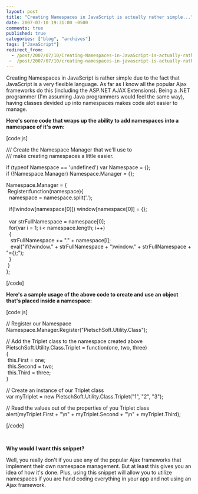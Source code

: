 ```yaml
---
layout: post
title: "Creating Namespaces in JavaScript is actually rather simple..."
date: 2007-07-10 19:31:00 -0500
comments: true
published: true
categories: ["blog", "archives"]
tags: ["JavaScript"]
redirect_from: 
  - /post/2007/07/10/Creating-Namespaces-in-JavaScript-is-actually-rather-simple
 -  /post/2007/07/10/creating-namespaces-in-javascript-is-actually-rather-simple
---
```

<!-- more -->
<p>
Creating Namespaces in JavaScript is rather simple due to the fact that JavaScript is a&nbsp;very flexible language. As far as I know all the popular Ajax frameworks do this (including the&nbsp;ASP.NET AJAX Extensions). Being a .NET programmer (I&#39;m assuming Java programmers would feel the same way), having classes devided up into&nbsp;namespaces makes code alot easier to manage.
</p>
<p>
<strong>Here&#39;s some code that wraps up the ability to add namespaces into&nbsp;a namespace of it&#39;s own:</strong>
</p>
<p>
[code:js] 
</p>
<p>
/// Create the Namespace Manager that we&#39;ll use to<br />
/// make creating namespaces a little easier.
</p>
<p>
if (typeof Namespace == &#39;undefined&#39;) var Namespace = {};<br />
if (!Namespace.Manager) Namespace.Manager = {};
</p>
<p>
Namespace.Manager = {<br />
&nbsp;Register:function(namespace){<br />
&nbsp;&nbsp;namespace = namespace.split(&#39;.&#39;);
</p>
<p>
&nbsp;&nbsp;if(!window[namespace[0]]) window[namespace[0]] = {};<br />
&nbsp;&nbsp;<br />
&nbsp;&nbsp;var strFullNamespace = namespace[0];<br />
&nbsp;&nbsp;for(var i = 1; i &lt; namespace.length; i++)<br />
&nbsp;&nbsp;{<br />
&nbsp;&nbsp;&nbsp;strFullNamespace += &quot;.&quot; + namespace[i];<br />
&nbsp;&nbsp;&nbsp;eval(&quot;if(!window.&quot; + strFullNamespace + &quot;)window.&quot; + strFullNamespace + &quot;={};&quot;);<br />
&nbsp;&nbsp;}<br />
&nbsp;}<br />
};
</p>
<p>
[/code] 
</p>
<p>
<strong>Here&#39;s&nbsp;a sample usage of the above code to create and use an object that&#39;s placed inside a namespace:</strong>
</p>
<p>
[code:js] 
</p>
<p>
// Register our Namespace<br />
Namespace.Manager.Register(&quot;PietschSoft.Utility.Class&quot;);
</p>
<p>
// Add the Triplet class to the namespace created above<br />
PietschSoft.Utility.Class.Triplet = function(one, two, three)<br />
{<br />
&nbsp;this.First = one;<br />
&nbsp;this.Second = two;<br />
&nbsp;this.Third = three;<br />
}
</p>
<p>
// Create an instance of our Triplet class<br />
var myTriplet = new PietschSoft.Utility.Class.Triplet(&quot;1&quot;, &quot;2&quot;, &quot;3&quot;);
</p>
<p>
// Read the values out of the properties of you Triplet class<br />
alert(myTriplet.First + &quot;\n&quot; + myTriplet.Second + &quot;\n&quot; + myTriplet.Third);
</p>
<p>
[/code]
</p>
<p>
&nbsp;
</p>
<p>
<strong>Why would I want this snippet?</strong>
</p>
<p>
Well, you really don&#39;t if you use any of the popular Ajax frameworks that implement their own namespace management. But at least this gives you an idea of how it&#39;s done. Plus, using this snippet will allow you to utilize namespaces if you are hand coding everything in your app and not using an Ajax framework.
</p>
